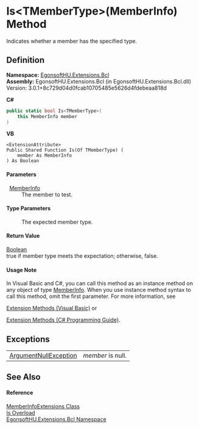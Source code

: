 # Is&lt;TMemberType&gt;(MemberInfo) Method


Indicates whether a member has the specified type.



## Definition
**Namespace:** <a href="N_EgonsoftHU_Extensions_Bcl.md">EgonsoftHU.Extensions.Bcl</a>  
**Assembly:** EgonsoftHU.Extensions.Bcl (in EgonsoftHU.Extensions.Bcl.dll) Version: 3.0.1+8c729d04d0fcab10705485e5626d4fdebeaa818d

**C#**
``` C#
public static bool Is<TMemberType>(
	this MemberInfo member
)

```
**VB**
``` VB
<ExtensionAttribute>
Public Shared Function Is(Of TMemberType) ( 
	member As MemberInfo
) As Boolean
```



#### Parameters
<dl><dt>  <a href="https://learn.microsoft.com/dotnet/api/system.reflection.memberinfo" target="_blank" rel="noopener noreferrer">MemberInfo</a></dt><dd>The member to test.</dd></dl>

#### Type Parameters
<dl><dt /><dd>The expected member type.</dd></dl>

#### Return Value
<a href="https://learn.microsoft.com/dotnet/api/system.boolean" target="_blank" rel="noopener noreferrer">Boolean</a>  
true if member type meets the expectation; otherwise, false.

#### Usage Note
In Visual Basic and C#, you can call this method as an instance method on any object of type <a href="https://learn.microsoft.com/dotnet/api/system.reflection.memberinfo" target="_blank" rel="noopener noreferrer">MemberInfo</a>. When you use instance method syntax to call this method, omit the first parameter. For more information, see <a href="https://docs.microsoft.com/dotnet/visual-basic/programming-guide/language-features/procedures/extension-methods" target="_blank" rel="noopener noreferrer">

Extension Methods (Visual Basic)</a> or <a href="https://docs.microsoft.com/dotnet/csharp/programming-guide/classes-and-structs/extension-methods" target="_blank" rel="noopener noreferrer">

Extension Methods (C# Programming Guide)</a>.

## Exceptions
<table>
<tr>
<td><a href="https://learn.microsoft.com/dotnet/api/system.argumentnullexception" target="_blank" rel="noopener noreferrer">ArgumentNullException</a></td>
<td><em>member</em> is null.</td></tr>
</table>

## See Also


#### Reference
<a href="T_EgonsoftHU_Extensions_Bcl_MemberInfoExtensions.md">MemberInfoExtensions Class</a>  
<a href="Overload_EgonsoftHU_Extensions_Bcl_MemberInfoExtensions_Is.md">Is Overload</a>  
<a href="N_EgonsoftHU_Extensions_Bcl.md">EgonsoftHU.Extensions.Bcl Namespace</a>  

